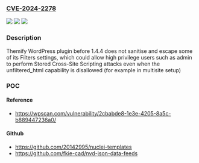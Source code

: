 ### [CVE-2024-2278](https://cve.mitre.org/cgi-bin/cvename.cgi?name=CVE-2024-2278)
![](https://img.shields.io/static/v1?label=Product&message=Themify%20&color=blue)
![](https://img.shields.io/static/v1?label=Version&message=0%3C%201.4.4%20&color=brighgreen)
![](https://img.shields.io/static/v1?label=Vulnerability&message=CWE-79%20Cross-Site%20Scripting%20(XSS)&color=brighgreen)

### Description

Themify  WordPress plugin before 1.4.4 does not sanitise and escape some of its Filters settings, which could allow high privilege users such as admin to perform Stored Cross-Site Scripting attacks even when the unfiltered_html capability is disallowed (for example in multisite setup)

### POC

#### Reference
- https://wpscan.com/vulnerability/2cbabde8-1e3e-4205-8a5c-b889447236a0/

#### Github
- https://github.com/20142995/nuclei-templates
- https://github.com/fkie-cad/nvd-json-data-feeds

